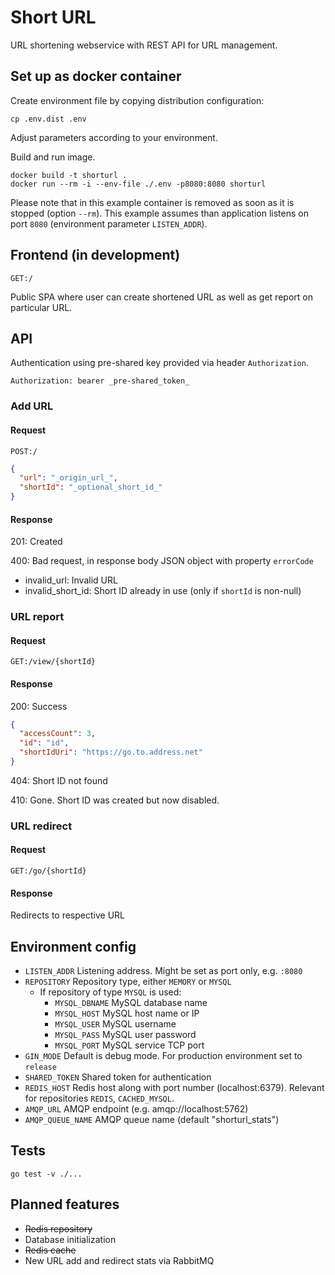 Short URL
==

URL shortening webservice with REST API for URL management. 

## Set up as docker container

Create environment file by copying distribution configuration:

```shell
cp .env.dist .env
```
Adjust parameters according to your environment.

Build and run image.

```shell
docker build -t shorturl .
docker run --rm -i --env-file ./.env -p8080:8080 shorturl
```

Please note that in this example container is removed as soon as it is stopped (option `--rm`). 
This example assumes than application listens on port `8080` (environment parameter `LISTEN_ADDR`).

## Frontend (in development)

`GET:/`

Public SPA where user can create shortened URL as well as get report on particular URL.  

## API
Authentication using pre-shared key provided via header `Authorization`.

```text
Authorization: bearer _pre-shared_token_
```

### Add URL

#### Request

`POST:/`

```json
{
  "url": "_origin_url_",
  "shortId": "_optional_short_id_"
}
```

#### Response

201: Created

400: Bad request, in response body JSON object with property `errorCode`

- invalid_url: Invalid URL
- invalid_short_id: Short ID already in use (only if `shortId` is non-null)


### URL report

#### Request

`GET:/view/{shortId}`

#### Response

200: Success

```json
{
  "accessCount": 3,
  "id": "id",
  "shortIdUri": "https://go.to.address.net"
}
```

404: Short ID not found

410: Gone. Short ID was created but now disabled.

### URL redirect

#### Request

`GET:/go/{shortId}`

#### Response

Redirects to respective URL

## Environment config

- `LISTEN_ADDR` Listening address. Might be set as port only, e.g. `:8080`
- `REPOSITORY` Repository type, either `MEMORY` or `MYSQL`
  - If repository of type `MYSQL` is used:
    - `MYSQL_DBNAME` MySQL database name
    - `MYSQL_HOST` MySQL host name or IP
    - `MYSQL_USER` MySQL username
    - `MYSQL_PASS` MySQL user password
    - `MYSQL_PORT` MySQL service TCP port
- `GIN_MODE` Default is debug mode. For production environment set to `release`
- `SHARED_TOKEN` Shared token for authentication
- `REDIS_HOST` Redis host along with port number (localhost:6379). Relevant for repositories `REDIS`, `CACHED_MYSQL`.
- `AMQP_URL` AMQP endpoint (e.g. amqp://localhost:5762)
- `AMQP_QUEUE_NAME` AMQP queue name (default "shorturl_stats")

## Tests

```shell
go test -v ./...
```

## Planned features
- ~~Redis repository~~
- Database initialization
- ~~Redis cache~~
- New URL add and redirect stats via RabbitMQ